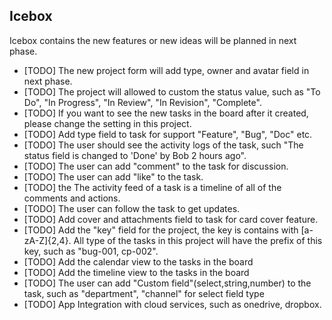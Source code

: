 ## Icebox

Icebox contains the new features or new ideas will be planned in next phase.

- [TODO] The new project form will add type, owner and avatar field in next phase.
- [TODO] The project will allowed to custom the status value, such as "To Do", "In Progress", "In Review", "In Revision", "Complete".
- [TODO] If you want to see the new tasks in the board after it created, please change the setting in this project.
- [TODO] Add type field to task for support "Feature", "Bug", "Doc" etc.
- [TODO] The user should see the activity logs of the task, such "The status field is changed to 'Done' by Bob 2 hours ago".
- [TODO] The user can add "comment" to the task for discussion.
- [TODO] The user can add "like" to the task.
- [TODO] the The activity feed of a task is a timeline of all of the comments and actions.
- [TODO] The user can follow the task to get updates.
- [TODO] Add cover and attachments field to task for card cover feature.
- [TODO] Add the "key" field for the project, the key is contains with [a-zA-Z]{2,4}.
  All type of the tasks in this project will have the prefix of this key, such as "bug-001, cp-002".
- [TODO] Add the calendar view to the tasks in the board
- [TODO] Add the timeline view to the tasks in the board
- [TODO] The user can add "Custom field"(select,string,number) to the task, such as "department", "channel" for select field type
- [TODO] App Integration with cloud services, such as onedrive, dropbox.
